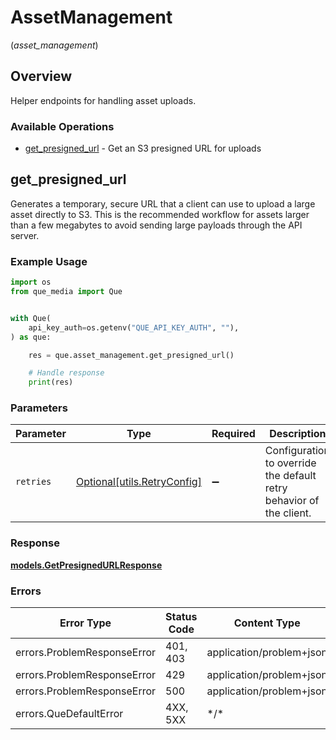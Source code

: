 # AssetManagement
(*asset_management*)

## Overview

Helper endpoints for handling asset uploads.

### Available Operations

* [get_presigned_url](#get_presigned_url) - Get an S3 presigned URL for uploads

## get_presigned_url

Generates a temporary, secure URL that a client can use to upload a large asset directly to S3. This is the recommended workflow for assets larger than a few megabytes to avoid sending large payloads through the API server.

### Example Usage

<!-- UsageSnippet language="python" operationID="getPresignedUrl" method="post" path="/v1/assets/presign" -->
```python
import os
from que_media import Que


with Que(
    api_key_auth=os.getenv("QUE_API_KEY_AUTH", ""),
) as que:

    res = que.asset_management.get_presigned_url()

    # Handle response
    print(res)

```

### Parameters

| Parameter                                                           | Type                                                                | Required                                                            | Description                                                         |
| ------------------------------------------------------------------- | ------------------------------------------------------------------- | ------------------------------------------------------------------- | ------------------------------------------------------------------- |
| `retries`                                                           | [Optional[utils.RetryConfig]](../../models/utils/retryconfig.md)    | :heavy_minus_sign:                                                  | Configuration to override the default retry behavior of the client. |

### Response

**[models.GetPresignedURLResponse](../../models/getpresignedurlresponse.md)**

### Errors

| Error Type                  | Status Code                 | Content Type                |
| --------------------------- | --------------------------- | --------------------------- |
| errors.ProblemResponseError | 401, 403                    | application/problem+json    |
| errors.ProblemResponseError | 429                         | application/problem+json    |
| errors.ProblemResponseError | 500                         | application/problem+json    |
| errors.QueDefaultError      | 4XX, 5XX                    | \*/\*                       |